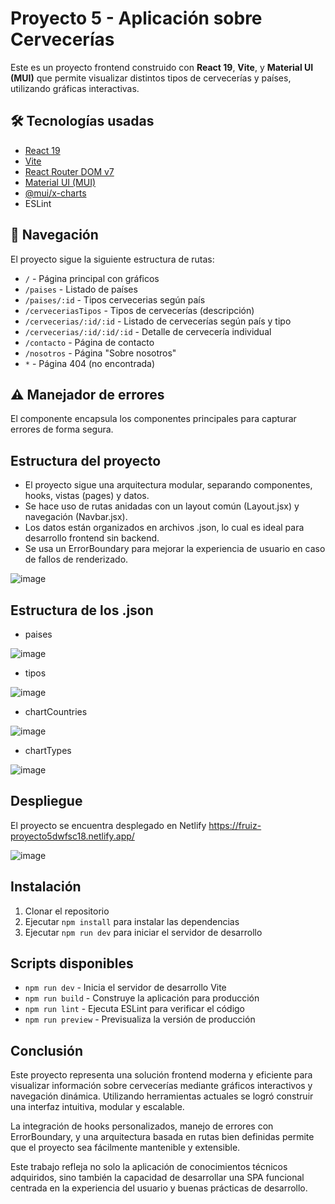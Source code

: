 # Proyecto 5 - Aplicación sobre Cervecerías

Este es un proyecto frontend construido con **React 19**, **Vite**, y **Material UI (MUI)** que permite visualizar distintos tipos de cervecerías y países, utilizando gráficas interactivas.

## 🛠 Tecnologías usadas

- [React 19](https://react.dev/)
- [Vite](https://vitejs.dev/)
- [React Router DOM v7](https://reactrouter.com/)
- [Material UI (MUI)](https://mui.com/)
- [@mui/x-charts](https://mui.com/x/react-charts/)
- ESLint

## 🧭 Navegación
El proyecto sigue la siguiente estructura de rutas:

- `/` - Página principal con gráficos
- `/paises` - Listado de países
- `/paises/:id` - Tipos cervecerias según país
- `/cerveceriasTipos` - Tipos de cervecerías (descripción)
- `/cervecerias/:id/:id` - Listado de cervecerías según país y tipo
- `/cervecerias/:id/:id/:id` - Detalle de cervecería individual
- `/contacto` - Página de contacto
- `/nosotros` - Página "Sobre nosotros"
- `*` - Página 404 (no encontrada)

## ⚠️ Manejador de errores
El componente <ErrorBoundary> encapsula los componentes principales para capturar errores de forma segura.

## Estructura del proyecto
- El proyecto sigue una arquitectura modular, separando componentes, hooks, vistas (pages) y datos.
- Se hace uso de rutas anidadas con un layout común (Layout.jsx) y navegación (Navbar.jsx).
- Los datos están organizados en archivos .json, lo cual es ideal para desarrollo frontend sin backend.
- Se usa un ErrorBoundary para mejorar la experiencia de usuario en caso de fallos de renderizado.

![image](https://github.com/user-attachments/assets/10c219fc-16e9-46ac-a28c-bc301a3080e1)

## Estructura de los .json
- paises

![image](https://github.com/user-attachments/assets/e80e2af6-a0ba-447a-8535-fedbd4cfa691)
- tipos

![image](https://github.com/user-attachments/assets/fe67a304-ea02-48b1-b16c-e489edc624a3)
- chartCountries

![image](https://github.com/user-attachments/assets/49774211-1c69-4048-be5c-9bde49c735fd)
- chartTypes

![image](https://github.com/user-attachments/assets/237ccf04-188a-43f0-ba82-ba73790689d4)

## Despliegue
El proyecto se encuentra desplegado en Netlify
https://fruiz-proyecto5dwfsc18.netlify.app/

![image](https://github.com/user-attachments/assets/a1f7a35b-20ee-47b7-81bd-34b9f1efa7bd)

## Instalación

1. Clonar el repositorio
2. Ejecutar `npm install` para instalar las dependencias
3. Ejecutar `npm run dev` para iniciar el servidor de desarrollo

## Scripts disponibles

- `npm run dev` - Inicia el servidor de desarrollo Vite
- `npm run build` - Construye la aplicación para producción
- `npm run lint` - Ejecuta ESLint para verificar el código
- `npm run preview` - Previsualiza la versión de producción

## Conclusión
Este proyecto representa una solución frontend moderna y eficiente para visualizar información sobre cervecerías mediante gráficos interactivos y navegación dinámica. Utilizando herramientas actuales se logró construir una interfaz intuitiva, modular y escalable.

La integración de hooks personalizados, manejo de errores con ErrorBoundary, y una arquitectura basada en rutas bien definidas permite que el proyecto sea fácilmente mantenible y extensible.

Este trabajo refleja no solo la aplicación de conocimientos técnicos adquiridos, sino también la capacidad de desarrollar una SPA funcional centrada en la experiencia del usuario y buenas prácticas de desarrollo.
